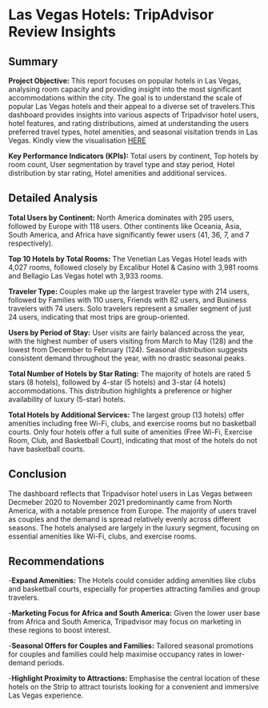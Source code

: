 # Las Vegas Hotels: TripAdvisor Review Insights

## Summary

**Project Objective:** This report focuses on popular hotels in Las Vegas, analysing room capacity and providing insight into the most significant accommodations within the city. The goal is to understand the scale of popular Las Vegas hotels and their appeal to a diverse set of travelers.This dashboard provides insights into various aspects of Tripadvisor hotel users, hotel features, and rating distributions, aimed at understanding the users preferred travel types, hotel amenities, and seasonal visitation trends in Las Vegas. Kindly view the visualisation [HERE](https://public.tableau.com/app/profile/faizal.ajenifuja/viz/LasVegasHotelsTripAdvisorReviewinsights/Dashboard1)

**Key Performance Indicators (KPIs):** Total users by continent, Top hotels by room count, User segmentation by travel type and stay period, Hotel distribution by star rating, Hotel amenities and additional services.

## Detailed Analysis

**Total Users by Continent:** North America dominates with 295 users, followed by Europe with 118 users. Other continents like Oceania, Asia, South America, and Africa have significantly fewer users (41, 36, 7, and 7 respectively).

**Top 10 Hotels by Total Rooms:** The Venetian Las Vegas Hotel leads with 4,027 rooms, followed closely by Excalibur Hotel & Casino with 3,981 rooms and Bellagio Las Vegas hotel wth 3,933 rooms.

**Traveler Type:** Couples make up the largest traveler type with 214 users, followed by Families with 110 users, Friends with 82 users, and Business travelers with 74 users. Solo travelers represent a smaller segment of just 24 users, indicating that most trips are group-oriented.

**Users by Period of Stay:** User visits are fairly balanced across the year, with the highest number of users visiting from March to May (128) and the lowest from December to February (124). Seasonal distribution suggests consistent demand throughout the year, with no drastic seasonal peaks.

**Total Number of Hotels by Star Rating:** The majority of hotels are rated 5 stars (8 hotels), followed by 4-star (5 hotels) and 3-star (4 hotels) accommodations. This distribution highlights a preference or higher availability of luxury (5-star) hotels.

**Total Hotels by Additional Services:** The largest group (13 hotels) offer amenities including free Wi-Fi, clubs, and exercise rooms but no basketball courts. Only four hotels offer a full suite of amenities (Free Wi-Fi, Exercise Room, Club, and Basketball Court), indicating that most of the hotels do not have basketball courts.

## Conclusion

The dashboard reflects that Tripadvisor hotel users in Las Vegas between Decmeber 2020 to November 2021 predominantly came from North America, with a notable presence from Europe. The majority of users travel as couples and the demand is spread relatively evenly across different seasons. The hotels analysed are largely in the luxury segment, focusing on essential amenities like Wi-Fi, clubs, and exercise rooms.


## Recommendations

-**Expand Amenities:** The Hotels could consider adding amenities like clubs and basketball courts, especially for properties attracting families and group travelers.

-**Marketing Focus for Africa and South America:** Given the lower user base from Africa and South America, Tripadvisor may focus on marketing in these regions to boost interest.

-**Seasonal Offers for Couples and Families:** Tailored seasonal promotions for couples and families could help maximise occupancy rates in lower-demand periods.

-**Highlight Proximity to Attractions:** Emphasise the central location of these hotels on the Strip to attract tourists looking for a convenient and immersive Las Vegas experience.
